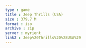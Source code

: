 ```yaml
---
type : game
title : Jeep Thrills (USA)
size : 379.7 M
format : iso
archive : zip
server : myrient
link2 : Jeep%20Thrills%20%28USA%29
---
```

